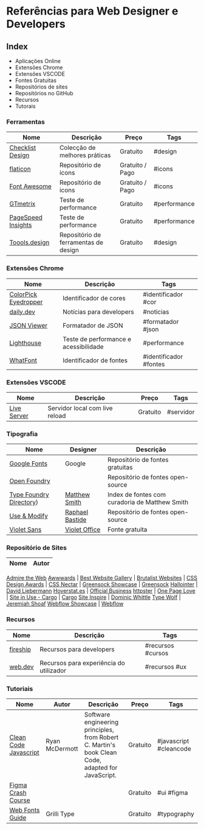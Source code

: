 # Referências para Web Designer e Developers

## Index

- Aplicações Online
- Extensões Chrome
- Extensões VSCODE
- Fontes Gratuitas
- Repositórios de sites
- Repositórios no GitHub
- Recursos
- Tutorais

### Ferramentas
Nome | Descrição | Preço | Tags
--- | ---  | --- | --- 
[Checklist Design](https://www.checklist.design) | Colecção de melhores práticas | Gratuito | #design
[flaticon](https://www.flaticon.com/) | Repositório de icons | Gratuito / Pago | #icons
[Font Awesome](https://fontawesome.com/) | Repositório de icons | Gratuito / Pago | #icons
[GTmetrix](https://gtmetrix.com/) | Teste de performance | Gratuito | #performance
[PageSpeed Insights](https://developers.google.com/speed/pagespeed/insights/?hl=pt-PT) | Teste de performance | Gratuito | #performance
[Toools.design](https://www.toools.design/) | Repositório de ferramentas de design | Gratuito | #design

### Extensões Chrome
Nome | Descrição | Tags
---  | --- | --- 
[ColorPick Eyedropper](https://chrome.google.com/webstore/detail/colorpick-eyedropper/ohcpnigalekghcmgcdcenkpelffpdolg) | Identificador de cores | #identificador #cor
[daily.dev](https://chrome.google.com/webstore/detail/dailydev-news-for-busy-de/jlmpjdjjbgclbocgajdjefcidcncaied) | Notícias para developers | #noticias
[JSON Viewer](https://chrome.google.com/webstore/detail/json-viewer/gbmdgpbipfallnflgajpaliibnhdgobh) | Formatador de JSON | #formatador #json
[Lighthouse](https://chrome.google.com/webstore/detail/lighthouse/blipmdconlkpinefehnmjammfjpmpbjk) | Teste de performance e acessibilidade | #performance
[WhatFont](https://chrome.google.com/webstore/detail/whatfont/jabopobgcpjmedljpbcaablpmlmfcogm) |  Identificador de fontes | #identificador #fontes

### Extensões VSCODE
Nome | Descrição | Preço | Tags
--- | ---  | --- | ---
[Live Server](https://marketplace.visualstudio.com/items?itemName=ritwickdey.LiveServer) | Servidor local com live reload  | Gratuito | #servidor


### Tipografia
Nome | Designer | Descrição
--- | --- | --- 
[Google Fonts](https://fonts.google.com/) | Google | Repositório de fontes gratuitas
[Open Foundry](https://open-foundry.com/) | | Repositório de fontes open-source
[Type Foundry Directory](https://typefoundry.directory/))| [Matthew Smith](https://matthewsmith.website/) | Index de fontes com curadoria de Matthew Smith
[Use & Modify](https://usemodify.com/) | [Raphael Bastide](https://raphaelbastide.com/) | Repositório de fontes open-source
[Violet Sans](https://github.com/violetoffice/violet_sans) | [Violet Office](https://violetoffice.com/) | Fonte gratuita


### Repositório de Sites
Nome | Autor
--- | --- 
[Admire the Web](https://www.admiretheweb.com/)
[Awwwards](https://www.awwwards.com/) |
[Best Website Gallery](https://bestwebsite.gallery/) |
[Brutalist Websites](https://brutalistwebsites.com/) |
[CSS Design Awards](https://cssdesignawards.com/) |
[CSS Nectar](https://cssnectar.com/) |
[Greensock Showcase](https://greensock.com/showcase/) | [Greensock](https://greensock.com/) 
[Hallointer](http://www.hallointer.net/) | [David Liebermann](http://davidliebermann.de/)
[Hoverstat.es](https://www.hoverstat.es/) | [Official Business](https://www.official.business/)
[httpster](https://httpster.net/) |
[One Page Love](https://onepagelove.com/) |
[Site in Use - Cargo](https://cargo.site/Selections) | [Cargo](https://cargo.site/)
[Site Inspire](https://www.siteinspire.com/) | [Dominic Whittle](https://twitter.com/dominicwhittle/)
[Type Wolf](https://www.typewolf.com/) | [Jeremiah Shoaf](https://www.jeremiahshoaf.com/)
[Webflow Showcase](https://webflow.com/discover/popular#recent) | [Webflow](https://webflow.com/)

### Recursos
Nome | Descrição | Tags
---  | --- | --- 
[fireship](https://fireship.io/)| Recursos para developers | #recursos #cursos 
[web.dev](https://web.dev/)| Recursos para experiência do utilizador | #recursos #ux 


### Tutoriais
Nome | Autor | Descrição | Preço | Tags
---  | --- | --- | --- | --- 
[Clean Code Javascript](https://github.com/ryanmcdermott/clean-code-javascript) | Ryan McDermott | Software engineering principles, from Robert C. Martin's book Clean Code, adapted for JavaScript. | Gratuito | #javascript #cleancode
[Figma Crash Course](https://www.figmacrashcourse.com/)| | | Gratuito | #ui #figma
[Web Fonts Guide](https://www.grillitype.com/blog/guides/using-grilli-type-web-fonts-guide)| Grilli Type | | Gratuito | #typography


